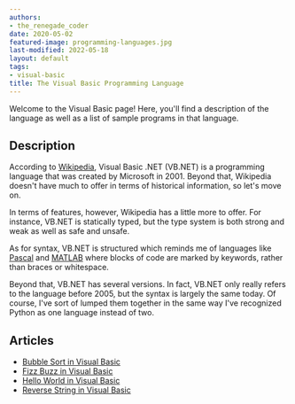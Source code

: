 ```yaml
---
authors:
- the_renegade_coder
date: 2020-05-02
featured-image: programming-languages.jpg
last-modified: 2022-05-18
layout: default
tags:
- visual-basic
title: The Visual Basic Programming Language
---
```


Welcome to the Visual Basic page! Here, you'll find a description of the language as well as a list of sample programs in that language.

## Description

According to [Wikipedia][1], Visual Basic .NET (VB.NET) is a programming language 
that was created by Microsoft in 2001. Beyond that, Wikipedia doesn't have 
much to offer in terms of historical information, so let's move on.

In terms of features, however, Wikipedia has a little more to offer. For 
instance, VB.NET is statically typed, but the type system is both strong 
and weak as well as safe and unsafe.

As for syntax, VB.NET is structured which reminds me of languages like 
[Pascal][2] and [MATLAB][3] where blocks of code are marked by keywords, rather than 
braces or whitespace.

Beyond that, VB.NET has several versions. In fact, VB.NET only really refers 
to the language before 2005, but the syntax is largely the same today. Of 
course, I've sort of lumped them together in the same way I've recognized 
Python as one language instead of two.

[1]: https://en.wikipedia.org/wiki/Visual_Basic_(.NET)
[2]: https://en.wikipedia.org/wiki/Pascal_(programming_language)
[3]:https://en.wikipedia.org/wiki/MATLAB


## Articles

- [Bubble Sort in Visual Basic](https://sampleprograms.io/projects/bubble-sort/visual-basic)
- [Fizz Buzz in Visual Basic](https://sampleprograms.io/projects/fizz-buzz/visual-basic)
- [Hello World in Visual Basic](https://sampleprograms.io/projects/hello-world/visual-basic)
- [Reverse String in Visual Basic](https://sampleprograms.io/projects/reverse-string/visual-basic)